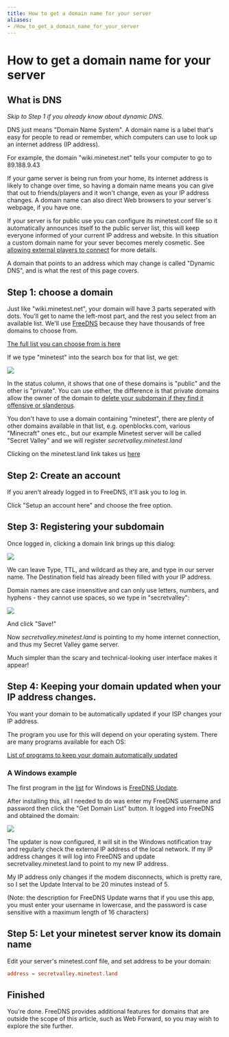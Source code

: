 ```yaml
---
title: How to get a domain name for your server
aliases:
- /How_to_get_a_domain_name_for_your_server
---
```


# How to get a domain name for your server


What is DNS
-----------

_Skip to Step 1 if you already know about dynamic DNS._

DNS just means "Domain Name System". A domain name is a label that's easy for people to read or remember, which computers can use to look up an internet address (IP address).

For example, the domain "wiki.minetest.net" tells your computer to go to 89.188.9.43

If your game server is being run from your home, its internet address is likely to change over time, so having a domain name means you can give that out to friends/players and it won't change, even as your IP address changes. A domain name can also direct Web browsers to your server's webpage, if you have one.

If your server is for public use you can configure its minetest.conf file so it automatically announces itself to the public server list, this will keep everyone informed of your current IP address and website. In this situation a custom domain name for your sever becomes merely cosmetic. See [allowing external players to connect](/setting-up-a-server/#allowing-external-players-to-connect) for more details.

A domain that points to an address which may change is called "Dynamic DNS", and is what the rest of this page covers.

Step 1: choose a domain
-----------------------

Just like "wiki.minetest.net", your domain will have 3 parts seperated with dots. You'll get to name the left-most part, and the rest you select from an available list. We'll use [FreeDNS](https://freedns.afraid.org/) because they have thousands of free domains to choose from.

[The full list you can choose from is here](https://freedns.afraid.org/domain/registry/)

If we type "minetest" into the search box for that list, we get:

![](/images/how-to-get-a-domain-name-for-your-server/FreeDNS_SearchResults.png)

  
In the status column, it shows that one of these domains is "public" and the other is "private". You can use either, the difference is that private domains allow the owner of the domain to [delete your subdomain if they find it offensive or slanderous](https://freedns.afraid.org/queue/explanation.php).

You don't have to use a domain containing "minetest", there are plenty of other domains available in that list, e.g. openblocks.com, various "Minecraft" ones etc., but our example Minetest server will be called "Secret Valley" and we will register _secretvalley.minetest.land_

Clicking on the minetest.land link takes us [here](https://freedns.afraid.org/subdomain/edit.php?edit_domain_id=1245383)

Step 2: Create an account
-------------------------

If you aren't already logged in to FreeDNS, it'll ask you to log in.

Click "Setup an account here" and choose the free option.

Step 3: Registering your subdomain
----------------------------------

Once logged in, clicking a domain link brings up this dialog:

![](/images/how-to-get-a-domain-name-for-your-server/FreeDNS_AddSubdomain_Dialog.png)

We can leave Type, TTL, and wildcard as they are, and type in our server name. The Destination field has already been filled with your IP address.

Domain names are case insensitive and can only use letters, numbers, and hyphens - they cannot use spaces, so we type in "secretvalley":

![](/images/how-to-get-a-domain-name-for-your-server/FreeDNS_SecretvalleyExample_Dialog.png)

And click "Save!"

Now _secretvalley.minetest.land_ is pointing to my home internet connection, and thus my Secret Valley game server.

Much simpler than the scary and technical-looking user interface makes it appear!

Step 4: Keeping your domain updated when your IP address changes.
-----------------------------------------------------------------

You want your domain to be automatically updated if your ISP changes your IP address.

The program you use for this will depend on your operating system. There are many programs available for each OS:

[List of programs to keep your domain automatically updated](https://freedns.afraid.org/scripts/freedns.clients.php)

### A Windows example

The first program in the [list](https://freedns.afraid.org/scripts/freedns.clients.php) for Windows is [FreeDNS Update](http://www.techknowpro.com/freedns/).

After installing this, all I needed to do was enter my FreeDNS username and password then click the "Get Domain List" button. It logged into FreeDNS and obtained the domain:

![](/images/how-to-get-a-domain-name-for-your-server/FreeDNS_WindowsUpdaterExample.png)

The updater is now configured, it will sit in the Windows notification tray and regularly check the external IP address of the local network. If my IP address changes it will log into FreeDNS and update secretvalley.minetest.land to point to my new IP address.

My IP address only changes if the modem disconnects, which is pretty rare, so I set the Update Interval to be 20 minutes instead of 5.

(Note: the description for FreeDNS Update warns that if you use this app, you must enter your username in lowercase, and the password is case sensitive with a maximum length of 16 characters)

Step 5: Let your minetest server know its domain name
-----------------------------------------------------

Edit your server's minetest.conf file, and set address to be your domain:

```conf
address = secretvalley.minetest.land
```


Finished
--------

You're done. FreeDNS provides additional features for domains that are outside the scope of this article, such as Web Forward, so you may wish to explore the site further.
